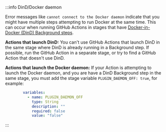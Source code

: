 :::info DinD/Docker daemon

Error messages like `cannot connect to the Docker daemon` indicate that you might have multiple steps attempting to run Docker at the same time. This can occur when running GitHub Actions in stages that have [Docker-in-Docker (DinD) Background steps](/docs/continuous-integration/use-ci/run-ci-scripts/run-docker-in-docker-in-a-ci-stage.md).

**Actions that launch DinD:** You can't use GitHub Actions that launch DinD in the same stage where DinD is already running in a Background step. If possible, run the GitHub Action in a separate stage, or try to find a GitHub Action that doesn't use DinD.

**Actions that launch the Docker daemon:** If your Action is attempting to launch the Docker daemon, and you are have a DinD Background step in the same stage, you must add the stage variable `PLUGIN_DAEMON_OFF: true`, for example:

```yaml
        variables:
          - name: PLUGIN_DAEMON_OFF
            type: String
            description: ""
            required: false
            value: "false"
```

:::